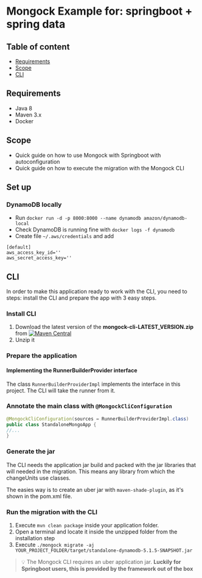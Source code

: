 # Mongock Example for: springboot + spring data

## Table of content
- [Requirements](#requirements)
- [Scope](#scope)
- [CLI](#cli)

## Requirements
- Java 8
- Maven 3.x
- Docker

## Scope
- Quick guide on how to use Mongock with Springboot with autoconfiguration
- Quick guide on how to execute the migration with the Mongock CLI

## Set up
### DynamoDB locally
- Run `docker run -d -p 8000:8000 --name dynamodb amazon/dynamodb-local`
- Check DynamoDB is running fine with `docker logs -f dynamodb`
- Create file `~/.aws/credentials` and add
```
[default]
aws_access_key_id=''
aws_secret_access_key=''
```

## CLI
<!--  Remove this section with just the documentation link: https://docs.mongock.io/cli-->
In order to make this application ready to work with the CLI, you need to steps: install the CLI and prepare the app with 3 easy steps.
### Install CLI
1. Download the latest version of the **mongock-cli-LATEST_VERSION.zip** from [![Maven Central](https://maven-badges.herokuapp.com/maven-central/io.mongock/mongock-cli/badge.png)](https://repo.maven.apache.org/maven2/io/mongock/mongock-cli/)
2. Unzip it

### Prepare the application

#### Implementing the RunnerBuilderProvider interface

The class `RunnerBuilderProviderImpl` implements the interface in this project. The CLI will take the runner from it.

### Annotate the main class with `@MongockCliConfiguration`
```java
@MongockCliConfiguration(sources = RunnerBuilderProviderImpl.class)
public class StandaloneMongoApp {
//...
}
```

### Generate the jar

The CLI needs the application jar build and packed with the jar libraries that will needed in the migration. This means any library from which the changeUnits use classes.

The easies way is to create an uber jar with `maven-shade-plugin`, as it's shown in the pom.xml file.

### Run the migration with the CLI

<!--  Remove this section with just the documentation link: https://docs.mongock.io/cli/operations#migrate-->
1. Execute `mvn clean package` inside your application folder.
2. Open a terminal and locate it inside the unzipped folder from the installation step
3. Execute `./mongock migrate -aj YOUR_PROJECT_FOLDER/target/standalone-dynamodb-5.1.5-SNAPSHOT.jar`

> :bulb: The Mongock CLI requires an uber application jar. **Luckily for Springboot users, this is provided by the framework out of the box**


<!--The output should look similar to this:

![cli migrate](./images/cli-migrate.png)-->